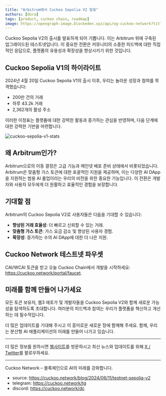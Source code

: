 ```yaml
---
title: "Arbitrum에서 Cuckoo Sepolia V2 발표"
authors: [dora]
tags: [product, cuckoo chain, roadmap]
image: https://opengraph-image.blockeden.xyz/api/og-cuckoo-network?title=Arbitrum에서 Cuckoo Sepolia V2 발표
---
```

Cuckoo Sepolia V2의 출시를 발표하게 되어 기쁩니다. 이는 Arbitrum 위에 구축된 업그레이드된 테스트넷입니다. 이 중요한 전환은 커뮤니티의 소중한 피드백에 대한 직접적인 응답으로, 플랫폼의 유용성과 확장성을 향상시키기 위한 것입니다.

## Cuckoo Sepolia V1의 하이라이트

2024년 4월 20일 Cuckoo Sepolia V1의 출시 이후, 우리는 놀라운 성장과 참여를 목격했습니다:
- 200만 건의 거래
- 하루 43.2k 거래
- 2,362개의 활성 주소

이러한 이정표는 플랫폼에 대한 강력한 활동과 증가하는 관심을 반영하며, 다음 단계에 대한 강력한 기반을 마련합니다.

![cuckoo-sepolia-v1-stats](https://cuckoo-network.b-cdn.net/cuckoo-sepolia-v1-stats.webp "cuckoo sepolia v1 stats")

## 왜 Arbitrum인가?

Arbitrum으로의 이동 결정은 고급 기능과 메인넷 배포 준비 상태에서 비롯되었습니다. Arbitrum은 맞춤형 가스 토큰에 대한 포괄적인 지원을 제공하며, 이는 다양한 AI DApp을 지원하는 범용 AI 롤업이라는 우리의 비전을 위한 중요한 기능입니다. 이 전환은 개발자와 사용자 모두에게 더 원활하고 효율적인 경험을 보장합니다.

## 기대할 점

Arbitrum의 Cuckoo Sepolia V2로 사용자들은 다음을 기대할 수 있습니다:
- **향상된 거래 효율성**: 더 빠르고 신뢰할 수 있는 거래.
- **맞춤형 가스 토큰**: 가스 요금 감소 및 향상된 사용자 경험.
- **확장성**: 증가하는 수의 AI DApp에 대한 더 나은 지원.

## Cuckoo Network 테스트넷 파우셋

CAI/WCAI 토큰을 받고 오늘 Cuckoo Chain에서 개발을 시작하세요: https://cuckoo.network/portal/faucet.

## 미래를 함께 만들어 나가세요

모든 토큰 보유자, 웹3 애호가 및 개발자들을 Cuckoo Sepolia V2와 함께 새로운 가능성을 탐색하도록 초대합니다. 여러분의 피드백과 참여는 우리가 플랫폼을 혁신하고 개선하는 데 필수적입니다.

더 많은 업데이트를 기대해 주시고 이 흥미로운 새로운 장에 함께해 주세요. 함께, 우리는 분산형 AI 애플리케이션의 미래를 만들어 나가고 있습니다.

---

더 많은 정보를 원하시면 [웹사이트](https://cuckoo.network)를 방문하시고 최신 뉴스와 업데이트를 위해 [X / Twitter](https://cuckoo.network/x)를 팔로우하세요.

---

Cuckoo Network – 블록체인으로 AI의 미래를 강화합니다.

- source: https://cuckoo.network/blog/2024/06/11/testnet-sepolia-v2
- telegram: https://cuckoo.network/tg
- discord: https://cuckoo.network/dc
